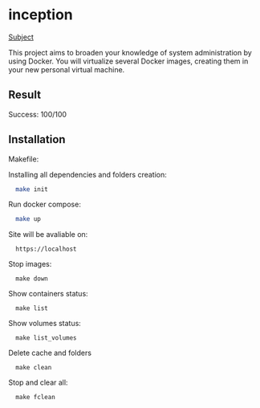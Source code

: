 # inception

[Subject](https://cdn.intra.42.fr/pdf/pdf/69740/en.subject.pdf)

This project aims to broaden your knowledge of system administration by using Docker. You will virtualize several Docker images, creating them in your new personal virtual machine.

## Result

Success: 100/100

## Installation

Makefile:

Installing all dependencies and folders creation:
```bash
  make init
```

Run docker compose:
```bash
  make up
```

Site will be avaliable on:
```
  https://localhost
```

Stop images:
```
  make down
```
Show containers status:
```
  make list
```
Show volumes status:
```
  make list_volumes
```
Delete cache and folders
```
  make clean
```
Stop and clear all:
```
  make fclean
```
